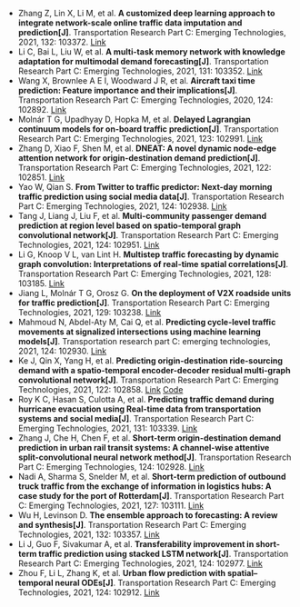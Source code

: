 * Zhang Z, Lin X, Li M, et al. <b>A customized deep learning approach to integrate network-scale online traffic data imputation and prediction[J]</b>. Transportation Research Part C: Emerging Technologies, 2021, 132: 103372. [Link](https://www.sciencedirect.com/science/article/pii/S0968090X21003740)
* Li C, Bai L, Liu W, et al. <b>A multi-task memory network with knowledge adaptation for multimodal demand forecasting[J]</b>. Transportation Research Part C: Emerging Technologies, 2021, 131: 103352. [Link](https://www.sciencedirect.com/science/article/pii/S0968090X21003557)
* Wang X, Brownlee A E I, Woodward J R, et al. <b>Aircraft taxi time prediction: Feature importance and their implications[J]</b>. Transportation Research Part C: Emerging Technologies, 2020, 124: 102892. [Link](https://www.sciencedirect.com/science/article/pii/S0968090X20307920)
* Molnár T G, Upadhyay D, Hopka M, et al. <b>Delayed Lagrangian continuum models for on-board traffic prediction[J]</b>. Transportation Research Part C: Emerging Technologies, 2021, 123: 102991. [Link](https://www.sciencedirect.com/science/article/pii/S0968090X21000243)
* Zhang D, Xiao F, Shen M, et al. <b>DNEAT: A novel dynamic node-edge attention network for origin-destination demand prediction[J]</b>. Transportation Research Part C: Emerging Technologies, 2021, 122: 102851. [Link](https://www.sciencedirect.com/science/article/pii/S0968090X20307518)
* Yao W, Qian S. <b>From Twitter to traffic predictor: Next-day morning traffic prediction using social media data[J]</b>. Transportation Research Part C: Emerging Technologies, 2021, 124: 102938. [Link](https://www.sciencedirect.com/science/article/pii/S0968090X20308354)
* Tang J, Liang J, Liu F, et al. <b>Multi-community passenger demand prediction at region level based on spatio-temporal graph convolutional network[J]</b>. Transportation Research Part C: Emerging Technologies, 2021, 124: 102951. [Link](https://www.sciencedirect.com/science/article/pii/S0968090X20308482)
* Li G, Knoop V L, van Lint H. <b>Multistep traffic forecasting by dynamic graph convolution: Interpretations of real-time spatial correlations[J]</b>. Transportation Research Part C: Emerging Technologies, 2021, 128: 103185. [Link](https://www.sciencedirect.com/science/article/pii/S0968090X21002011)
* Jiang L, Molnár T G, Orosz G. <b>On the deployment of V2X roadside units for traffic prediction[J]</b>. Transportation Research Part C: Emerging Technologies, 2021, 129: 103238. [Link](https://www.sciencedirect.com/science/article/pii/S0968090X21002515)
* Mahmoud N, Abdel-Aty M, Cai Q, et al. <b>Predicting cycle-level traffic movements at signalized intersections using machine learning models[J]</b>. Transportation research part C: emerging technologies, 2021, 124: 102930. [Link](https://www.sciencedirect.com/science/article/pii/S0968090X20308299)
* Ke J, Qin X, Yang H, et al. <b>Predicting origin-destination ride-sourcing demand with a spatio-temporal encoder-decoder residual multi-graph convolutional network[J]</b>. Transportation Research Part C: Emerging Technologies, 2021, 122: 102858. [Link](https://www.sciencedirect.com/science/article/pii/S0968090X20307580) [Code](https://github.com/kejintao/ST-ED-RMGC)
* Roy K C, Hasan S, Culotta A, et al. <b>Predicting traffic demand during hurricane evacuation using Real-time data from transportation systems and social media[J]</b>. Transportation Research Part C: Emerging Technologies, 2021, 131: 103339. [Link](https://www.sciencedirect.com/science/article/pii/S0968090X21003429)
* Zhang J, Che H, Chen F, et al. <b>Short-term origin-destination demand prediction in urban rail transit systems: A channel-wise attentive split-convolutional neural network method[J]</b>. Transportation Research Part C: Emerging Technologies, 124: 102928. [Link](https://www.sciencedirect.com/science/article/pii/S0968090X20308275)
* Nadi A, Sharma S, Snelder M, et al. <b>Short-term prediction of outbound truck traffic from the exchange of information in logistics hubs: A case study for the port of Rotterdam[J]</b>. Transportation Research Part C: Emerging Technologies, 2021, 127: 103111. [Link](https://www.sciencedirect.com/science/article/pii/S0968090X21001303)
* Wu H, Levinson D. <b>The ensemble approach to forecasting: A review and synthesis[J]</b>. Transportation Research Part C: Emerging Technologies, 2021, 132: 103357. [Link](https://www.sciencedirect.com/science/article/pii/S0968090X21003594)
* Li J, Guo F, Sivakumar A, et al. <b>Transferability improvement in short-term traffic prediction using stacked LSTM network[J]</b>. Transportation Research Part C: Emerging Technologies, 2021, 124: 102977. [Link](https://www.sciencedirect.com/science/article/pii/S0968090X21000140)
* Zhou F, Li L, Zhang K, et al. <b>Urban flow prediction with spatial–temporal neural ODEs[J]</b>. Transportation Research Part C: Emerging Technologies, 2021, 124: 102912. [Link](https://www.sciencedirect.com/science/article/pii/S0968090X2030810X)

